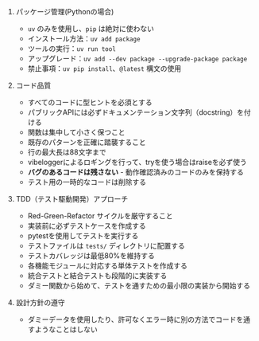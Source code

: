 1. パッケージ管理(Pythonの場合)
   - `uv` のみを使用し、`pip` は絶対に使わない
   - インストール方法：`uv add package`
   - ツールの実行：`uv run tool`
   - アップグレード：`uv add --dev package --upgrade-package package`
   - 禁止事項：`uv pip install`、`@latest` 構文の使用

2. コード品質
   - すべてのコードに型ヒントを必須とする
   - パブリックAPIには必ずドキュメンテーション文字列（docstring）を付ける
   - 関数は集中して小さく保つこと
   - 既存のパターンを正確に踏襲すること
   - 行の最大長は88文字まで
   - vibeloggerによるロギングを行って、tryを使う場合はraiseを必ず使う
   - **バグのあるコードは残さない** - 動作確認済みのコードのみを保持する
   - テスト用の一時的なコードは削除する

3. TDD（テスト駆動開発）アプローチ
   - Red-Green-Refactor サイクルを厳守すること
   - 実装前に必ずテストケースを作成する
   - pytestを使用してテストを実行する
   - テストファイルは `tests/` ディレクトリに配置する
   - テストカバレッジは最低80%を維持する
   - 各機能モジュールに対応する単体テストを作成する
   - 統合テストと結合テストも段階的に実装する
   - ダミー関数から始めて、テストを通すための最小限の実装から開始する

4. 設計方針の遵守
   - ダミーデータを使用したり、許可なくエラー時に別の方法でコードを通すようなことはしない